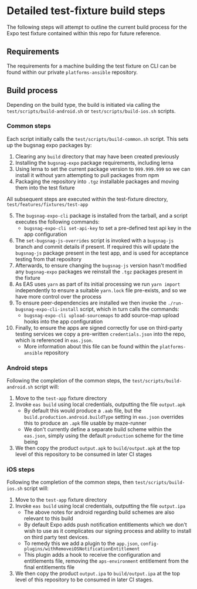 # Detailed test-fixture build steps

The following steps will attempt to outline the current build process for the Expo test fixture contained within this repo for future reference.

## Requirements

The requirements for a machine building the test fixture on CLI can be found within our private `platforms-ansible` repository.

## Build process

Depending on the build type, the build is initiated via calling the `test/scripts/build-android.sh` or `test/scripts/build-ios.sh` scripts.

### Common steps

Each script initially calls the `test/scripts/build-common.sh` script.  This sets up the bugsnag expo packages by:

1. Clearing any `build` directory that may have been created previously
2. Installing the `bugsnag-expo` package requirements, including lerna
3. Using lerna to set the current package version to `999.999.999` so we can install it without yarn attempting to pull packages from npm
4. Packaging the repository into `.tgz` installable packages and moving them into the test fixture

All subsequent steps are executed within the test-fixture directory, `test/features/fixtures/test-app`

5. The `bugsnag-expo-cli` package is installed from the tarball, and a script executes the following commands:
    - `bugsnag-expo-cli set-api-key` to set a pre-defined test api key in the app configuration
6. The `set-bugsnag-js-overrides` script is invoked with a `bugsnag-js` branch and commit details if present. If required this will update the `bugsnag-js` package present in the test app, and is used for acceptance testing from that repository
7. Afterwards, to ensure changing the `bugsnag-js` version hasn't modified any `bugsnag-expo` packages we reinstall the `.tgz` packages present in the fixture
8. As EAS uses `yarn` as part of its initial processing we run `yarn import` independently to ensure a suitable `yarn.lock` file pre-exists, and so we have more control over the process
9. To ensure peer-dependencies are installed we then invoke the `./run-bugsnag-expo-cli-install` script, which in turn calls the commands:
    - `bugsnag-expo-cli upload-sourcemaps` to add source-map upload hooks into the app configuration
10. Finally, to ensure the apps are signed correctly for use on third-party testing services we copy a pre-written `credentials.json` into the repo, which is referenced in `eas.json`.
    - More information about this file can be found within the `platforms-ansible` repository

### Android steps

Following the completion of the common steps, the `test/scripts/build-android.sh` script will:

1. Move to the `test-app` fixture directory
2. Invoke `eas build` using local credentials, outputting the file `output.apk`
    - By default this would produce a `.aab` file, but the `build.production.android.buildType` setting in `eas.json` overrides this to produce an `.apk` file usable by maze-runner
    - We don't currently define a separate build scheme within the `eas.json`, simply using the default `production` scheme for the time being
3. We then copy the product `output.apk` to `build/output.apk` at the top level of this repository to be consumed in later CI stages

### iOS steps

Following the completion of the common steps, then `test/scripts/build-ios.sh` script will:

1. Move to the `test-app` fixture directory
2. Invoke `eas build` using local credentials, outputting the file `output.ipa`
    - The above notes for android regarding build schemes are also relevant to this build
    - By default Expo adds push notification entitlements which we don't wish to use as it complicates our signing process and ability to install on third party test devices.
    - To remedy this we add a plugin to the `app.json`, `config-plugins/withRemoveiOSNotificationEntitlement`
    - This plugin adds a hook to receive the configuration and entitlements file, removing the `aps-environment` entitlement from the final entitlements file
3. We then copy the product `output.ipa` to `build/output.ipa` at the top level of this repository to be consumed in later CI stages.
